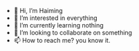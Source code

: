 - 👋 Hi, I’m Haiming
- 👀 I’m interested in everything
- 🌱 I’m currently learning nothing
- 💞️ I’m looking to collaborate on something
- 📫 How to reach me? you know it.

<!---
huhm1/huhm1 is a ✨ special ✨ repository because its `README.md` (this file) appears on your GitHub profile.
You can click the Preview link to take a look at your changes.
--->
